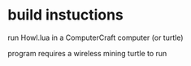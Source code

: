 # build instuctions

run Howl.lua in a ComputerCraft computer (or turtle)

program requires a wireless mining turtle to run
